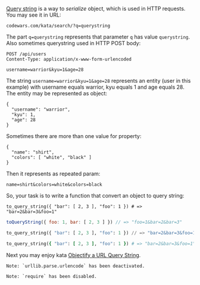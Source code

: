 [Query string](https://en.wikipedia.org/wiki/Query_string) is a way to _serialize_ object, which is used in HTTP requests. You may see it in URL:

```
codewars.com/kata/search/?q=querystring
```

The part `q=querystring` represents that parameter `q` has value `querystring`. Also sometimes querystring used in HTTP POST body:

```
POST /api/users
Content-Type: application/x-www-form-urlencoded

username=warrior&kyu=1&age=28
```

The string `username=warrior&kyu=1&age=28` represents an entity (user in this example) with username equals warrior, kyu equals 1 and age equals 28. The entity may be represented as object:

```
{
  "username": "warrior",
  "kyu": 1,
  "age": 28
}
```

Sometimes there are more than one value for property:

```
{
  "name": "shirt",
  "colors": [ "white", "black" ]
}
```

Then it represents as repeated param:

```
name=shirt&colors=white&colors=black
```

So, your task is to write a function that convert an object to query string:

```crystal
to_query_string({ "bar": [ 2, 3 ], "foo": 1 }) # => "bar=2&bar=3&foo=1"
```
```javascript
toQueryString({ foo: 1, bar: [ 2, 3 ] }) // => "foo=1&bar=2&bar=3"
```
```python
to_query_string({ "bar": [ 2, 3 ], "foo": 1 }) // => "bar=2&bar=3&foo=1"
```
```ruby
to_query_string({ "bar": [ 2, 3 ], "foo": 1 }) # => "bar=2&bar=3&foo=1"
```

Next you may enjoy kata [Objectify a URL Query String](https://www.codewars.com/kata/objectify-a-url-query-string).

```if:python
Note: `urllib.parse.urlencode` has been deactivated.
```
```if:javascript
Note: `require` has been disabled.
```